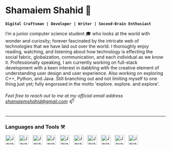 # Shamaiem Shahid 🌱
**` Digital Craftsman | Developer | Writer | Second-Brain Enthusiast `**

<p> I’m a junior computer science student 🎓 who looks at the world with wonder and curiosity; forever fascinated by the intricate web of technologies that we have laid out over the world. I thoroughly enjoy reading, watching, and listening about how technology is effecting the social fabric, globaization, communication, and each individual as we know it. Professionally speaking, I am currently working on full-stack development with a keen interest in dabbling with the creative element of understanding user design and user experience. Also working on exploring C++, Python, and Java. Still branching out and not limiting myself to one thing just yet; fully engorssed in the motto 'explore. explore. and explore'. </p>

###### Feel free to reach out to me at my official email address shamaiemshahid@gmail.com 📫

----

### Languages and Tools ⚒️

<!--- HTML --->
<img align="Left" alt="Java" width="30px" style="padding-right:10px" src="https://cdn.jsdelivr.net/gh/devicons/devicon/icons/html5/html5-plain.svg" />
<!--- CSS --->
<img align="Left" alt="Java" width="30px" style="padding-right:10px" src="https://cdn.jsdelivr.net/gh/devicons/devicon/icons/css3/css3-plain.svg" />
<!--- JavaScript --->
<img align="Left" alt="Java" width="30px" style="padding-right:10px" src="https://cdn.jsdelivr.net/gh/devicons/devicon/icons/javascript/javascript-original.svg" />
<!--- Node.js --->
<img align="Left" alt="Java" width="30px" style="padding-right:10px" src="https://cdn.jsdelivr.net/gh/devicons/devicon/icons/nodejs/nodejs-plain-wordmark.svg" />
<!--- C++ --->
<img align="Left" alt="Java" width="30px" style="padding-right:10px" src="https://cdn.jsdelivr.net/gh/devicons/devicon/icons/cplusplus/cplusplus-line.svg"/>
<!--- Python --->
<img align="Left" alt="Java" width="30px" style="padding-right:10px" src="https://cdn.jsdelivr.net/gh/devicons/devicon/icons/python/python-original.svg" />
<!--- Java --->
<img align="Left" alt="Java" width="30px" style="padding-right:10px" src="https://cdn.jsdelivr.net/gh/devicons/devicon/icons/java/java-original.svg" />
<!--- VS CODE --->
<img align="Left" alt="Java" width="30px" style="padding-right:10px" src="https://cdn.jsdelivr.net/gh/devicons/devicon/icons/vscode/vscode-original.svg" />
<!--- Intellij Idea --->
<img align="Left" alt="Java" width="30px" style="padding-right:10px" src="https://cdn.jsdelivr.net/gh/devicons/devicon/icons/intellij/intellij-original.svg" />     
<!--- Linux --->
<img align="Left" alt="Java" width="30px" style="padding-right:10px" src="https://cdn.jsdelivr.net/gh/devicons/devicon/icons/linux/linux-original.svg" />
          
          
          
          
   
          
          

<!---
shamaiem/shamaiem is a ✨ special ✨ repository because its `README.md` (this file) appears on your GitHub profile.
You can click the Preview link to take a look at your changes.
--->
